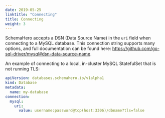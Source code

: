 ```yaml
---
date: 2019-05-25
linktitle: "Connecting"
title: Connecting
weight: 3
---
```


SchemaHero accepts a DSN (Data Source Name) in the `uri` field when connecting to a MySQL database. This connection string supports many options, and full documentation can be found here: https://github.com/go-sql-driver/mysql#dsn-data-source-name.

An example of connecting to a local, in-cluster MySQL StatefulSet that is not running TLS:

```yaml
apiVersion: databases.schemahero.io/v1alpha1
kind: Database
metadata:
  name: my-database
connection:
  mysql:
    uri:
      value: username:password@tcp(host:3306)/dbname?tls=false
```

